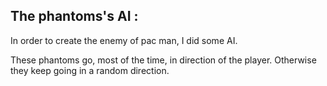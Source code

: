 ## The phantoms's AI :

In order to create the enemy of pac man, I did some AI.

These phantoms go, most of the time, in direction of the player. Otherwise they keep going in a random direction.